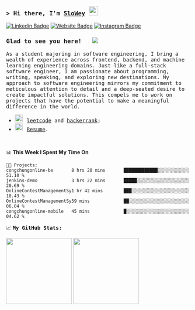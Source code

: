 ### <samp>&gt; Hi there, I'm <a href="https://www.slowey.works/" target="_blank">SloWey</a> <img src="https://media.giphy.com/media/hvRJCLFzcasrR4ia7z/giphy.gif" width="25"> </samp>

[![Linkedin Badge](https://img.shields.io/badge/-LinkedIn-0e76a8?style=flat-square&logo=Linkedin&logoColor=white)](https://linkedin.com/in/sloweyne)
[![Website Badge](https://img.shields.io/badge/Website-3b5998?style=flat-square&logo=google-chrome&logoColor=white)](https://slowey.works)
[![Instagram Badge](https://img.shields.io/badge/-Instagram-e4405f?style=flat-square&logo=Instagram&logoColor=white)](https://instagram.com/slowey.psd/)

### <samp>Glad to see you here! &nbsp; ![](https://komarev.com/ghpvc/?username=sloweyyy&style=flat-square&base=2000)

<samp> As a student majoring in software engineering, I bring a wealth of experience across frontend, backend, and machine learning engineering domains. Just like a full-stack software engineer, I am passionate about programming, writing, speaking, and exploring new destinations. My approach to software engineering mirrors my commitment to meticulous attention to detail and a deep-seated desire to create impactful solutions. This compels me to work on projects that have the potential to make a meaningful difference in the world.


-   <img src="https://github.com/Gapur/Gapur/blob/main/assets/lightning.gif?raw=true" width="21" />&nbsp;&nbsp; <samp>[leetcode](https://leetcode.com/slowey/) and [hackerrank](https://www.hackerrank.com/profile/slowey);
-   <img src="https://github.com/Gapur/Gapur/blob/main/assets/doc.gif?raw=true" width="21" />&nbsp;&nbsp; <samp>[Resume](https://docs.google.com/uc?export=download&id=1GwGAdVoL07p453oUvZU4YLiCwvMPI0rO).

</br>

<!--START_SECTION:waka-->
📊 **This Week I Spent My Time On** 

```text
🐱‍💻 Projects: 
congchungonline-be       8 hrs 20 mins       █████████████░░░░░░░░░░░░   51.10 % 
jenkins-demo             3 hrs 22 mins       █████░░░░░░░░░░░░░░░░░░░░   20.69 % 
OnlineContestManagementSy1 hr 42 mins        ███░░░░░░░░░░░░░░░░░░░░░░   10.43 % 
OnlineContestManagementSy59 mins             ██░░░░░░░░░░░░░░░░░░░░░░░   06.04 % 
congchungonline-mobile   45 mins             █░░░░░░░░░░░░░░░░░░░░░░░░   04.62 % 
```


<!--END_SECTION:waka-->

📈 **<samp>My GitHub Stats:**

<p>
  <img height="180em" src="https://github-readme-stats.vercel.app/api?username=sloweyyy&show_icons=true&hide_border=true&&count_private=true&include_all_commits=true&theme=transparent&include_orgs=true" />
  <img height="180em" src="https://github-readme-stats.vercel.app/api/top-langs/?username=sloweyyy&show_icons=true&hide_border=true&layout=compact&langs_count=10&theme=transparent&include_orgs=true"/>
</p>

<!--START_SECTION:SHOW_OS-->
<!--END_SECTION:SHOW_OS-->

